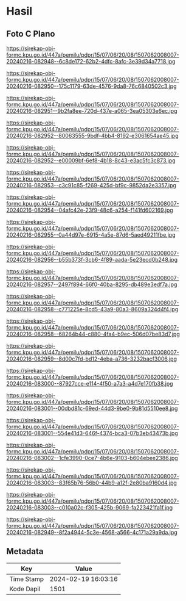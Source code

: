 # Hasil

## Foto C Plano

https://sirekap-obj-formc.kpu.go.id/447a/pemilu/pdpr/15/07/06/20/08/1507062008007-20240216-082948--6c8de172-62b2-4dfc-8afc-3e39d34a7718.jpg

https://sirekap-obj-formc.kpu.go.id/447a/pemilu/pdpr/15/07/06/20/08/1507062008007-20240216-082950--175c1179-63de-4576-9da8-76c6840502c3.jpg

https://sirekap-obj-formc.kpu.go.id/447a/pemilu/pdpr/15/07/06/20/08/1507062008007-20240216-082951--9b2fa8ee-720d-437e-a065-3ea05303e6ec.jpg

https://sirekap-obj-formc.kpu.go.id/447a/pemilu/pdpr/15/07/06/20/08/1507062008007-20240216-082952--80063555-9bdf-4bb4-8192-e3061654ae45.jpg

https://sirekap-obj-formc.kpu.go.id/447a/pemilu/pdpr/15/07/06/20/08/1507062008007-20240216-082952--e00009bf-6ef8-4b18-8c43-e3ac5fc3c873.jpg

https://sirekap-obj-formc.kpu.go.id/447a/pemilu/pdpr/15/07/06/20/08/1507062008007-20240216-082953--c3c91c85-f269-425d-bf9c-9852da2e3357.jpg

https://sirekap-obj-formc.kpu.go.id/447a/pemilu/pdpr/15/07/06/20/08/1507062008007-20240216-082954--04afc42e-23f9-48c6-a254-f141fd602169.jpg

https://sirekap-obj-formc.kpu.go.id/447a/pemilu/pdpr/15/07/06/20/08/1507062008007-20240216-082955--0a44d97e-6915-4a5e-87d6-5aed49211fbe.jpg

https://sirekap-obj-formc.kpu.go.id/447a/pemilu/pdpr/15/07/06/20/08/1507062008007-20240216-082956--b55b373f-3cb6-4f89-aada-5e23ecd0b248.jpg

https://sirekap-obj-formc.kpu.go.id/447a/pemilu/pdpr/15/07/06/20/08/1507062008007-20240216-082957--2497f894-66f0-40ba-8295-db489e3edf7a.jpg

https://sirekap-obj-formc.kpu.go.id/447a/pemilu/pdpr/15/07/06/20/08/1507062008007-20240216-082958--c771225e-8cd5-43a9-80a3-8609a324d4f4.jpg

https://sirekap-obj-formc.kpu.go.id/447a/pemilu/pdpr/15/07/06/20/08/1507062008007-20240216-082958--68264b44-c880-4fa4-b9ec-506d07be83d7.jpg

https://sirekap-obj-formc.kpu.go.id/447a/pemilu/pdpr/15/07/06/20/08/1507062008007-20240216-082959--8d00c7fd-bd12-4eba-a736-3232bacf3006.jpg

https://sirekap-obj-formc.kpu.go.id/447a/pemilu/pdpr/15/07/06/20/08/1507062008007-20240216-083000--87927cce-e114-4f50-a7a3-a4d7e170fb38.jpg

https://sirekap-obj-formc.kpu.go.id/447a/pemilu/pdpr/15/07/06/20/08/1507062008007-20240216-083001--00dbd81c-69ed-44d3-9be0-9b81d5510ee8.jpg

https://sirekap-obj-formc.kpu.go.id/447a/pemilu/pdpr/15/07/06/20/08/1507062008007-20240216-083001--554e41d3-646f-4374-bca3-07b3eb43473b.jpg

https://sirekap-obj-formc.kpu.go.id/447a/pemilu/pdpr/15/07/06/20/08/1507062008007-20240216-083002--1cfe3990-0ce7-4b6e-9103-b604ebee2386.jpg

https://sirekap-obj-formc.kpu.go.id/447a/pemilu/pdpr/15/07/06/20/08/1507062008007-20240216-083003--83f65b76-56b0-44b9-a12f-2e80ba9160d4.jpg

https://sirekap-obj-formc.kpu.go.id/447a/pemilu/pdpr/15/07/06/20/08/1507062008007-20240216-083003--c010a02c-f305-425b-9069-fa223421fa1f.jpg

https://sirekap-obj-formc.kpu.go.id/447a/pemilu/pdpr/15/07/06/20/08/1507062008007-20240216-082949--8f2a4944-5c3e-4568-a566-4c171a29a9da.jpg


## Metadata

| Key        | Value               |
| ---------- | ------------------- |
| Time Stamp | 2024-02-19 16:03:16 |
| Kode Dapil | 1501                |



